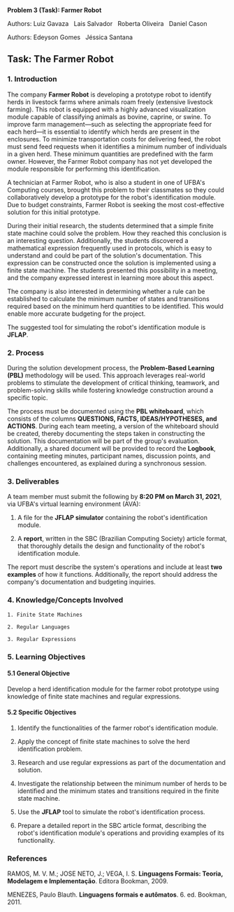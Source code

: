 ﻿**Problem 3 (Task): Farmer Robot**
 
Authors: Luiz Gavaza &nbsp; Lais Salvador &nbsp;  Roberta Oliveira  &nbsp; Daniel Cason
 
Authors: Edeyson Gomes &nbsp;  Jéssica Santana

## **Task: The Farmer Robot**

### **1. Introduction**  
The company **Farmer Robot** is developing a prototype robot to identify herds in livestock farms where animals roam freely (extensive livestock farming). This robot is equipped with a highly advanced visualization module capable of classifying animals as bovine, caprine, or swine. To improve farm management—such as selecting the appropriate feed for each herd—it is essential to identify which herds are present in the enclosures. To minimize transportation costs for delivering feed, the robot must send feed requests when it identifies a minimum number of individuals in a given herd. These minimum quantities are predefined with the farm owner. However, the Farmer Robot company has not yet developed the module responsible for performing this identification.  

A technician at Farmer Robot, who is also a student in one of UFBA's Computing courses, brought this problem to their classmates so they could collaboratively develop a prototype for the robot's identification module. Due to budget constraints, Farmer Robot is seeking the most cost-effective solution for this initial prototype.  

During their initial research, the students determined that a simple finite state machine could solve the problem. How they reached this conclusion is an interesting question. Additionally, the students discovered a mathematical expression frequently used in protocols, which is easy to understand and could be part of the solution's documentation. This expression can be constructed once the solution is implemented using a finite state machine. The students presented this possibility in a meeting, and the company expressed interest in learning more about this aspect.  

The company is also interested in determining whether a rule can be established to calculate the minimum number of states and transitions required based on the minimum herd quantities to be identified. This would enable more accurate budgeting for the project.  

The suggested tool for simulating the robot's identification module is **JFLAP**.  



### **2. Process**  
During the solution development process, the **Problem-Based Learning (PBL)** methodology will be used. This approach leverages real-world problems to stimulate the development of critical thinking, teamwork, and problem-solving skills while fostering knowledge construction around a specific topic.  

The process must be documented using the **PBL whiteboard**, which consists of the columns **QUESTIONS, FACTS, IDEAS/HYPOTHESES, and ACTIONS**. During each team meeting, a version of the whiteboard should be created, thereby documenting the steps taken in constructing the solution. This documentation will be part of the group's evaluation. Additionally, a shared document will be provided to record the **Logbook**, containing meeting minutes, participant names, discussion points, and challenges encountered, as explained during a synchronous session.  



### **3. Deliverables**  
A team member must submit the following by **8:20 PM on March 31, 2021**, via UFBA's virtual learning environment (AVA):  

1. A file for the **JFLAP simulator** containing the robot's identification module. 

2. A **report**, written in the SBC (Brazilian Computing Society) article format, that thoroughly details the design and functionality of the robot's identification module.  

The report must describe the system's operations and include at least **two examples** of how it functions. Additionally, the report should address the company's documentation and budgeting inquiries.  



### **4. Knowledge/Concepts Involved**  

    1. Finite State Machines

    2. Regular Languages  

    3. Regular Expressions  



### **5. Learning Objectives**  

#### **5.1 General Objective**  
Develop a herd identification module for the farmer robot prototype using knowledge of finite state machines and regular expressions.  

#### **5.2 Specific Objectives**  

1. Identify the functionalities of the farmer robot's identification module.

2. Apply the concept of finite state machines to solve the herd identification problem.  

3. Research and use regular expressions as part of the documentation and solution.  

4. Investigate the relationship between the minimum number of herds to be identified and the minimum states and transitions required in the finite state machine.  

5. Use the **JFLAP** tool to simulate the robot's identification process.  

6. Prepare a detailed report in the SBC article format, describing the robot's identification module's operations and providing examples of its functionality.  


### </a> References 
RAMOS, M. V. M.; JOSE NETO, J.; VEGA, I. S. **Linguagens Formais: Teoria, Modelagem e Implementação**. Editora Bookman, 2009.

MENEZES, Paulo Blauth. **Linguagens formais e autômatos**. 6. ed. Bookman, 2011.